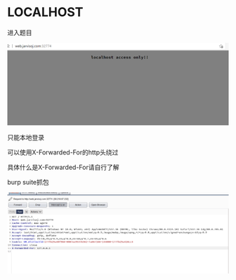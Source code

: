 # LOCALHOST

进入题目

![image-20210305162037547](../../image/jarvis_oj/image-20210305162037547.png)

只能本地登录

可以使用X-Forwarded-For的http头绕过

具体什么是X-Forwarded-For请自行了解

burp suite抓包

![image-20210305162453992](../../image/jarvis_oj/image-20210305162453992.png)